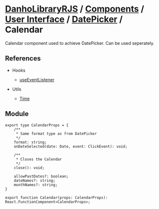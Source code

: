 # [DanhoLibraryRJS](../../README.md) / [Components](../index.md) / [User Interface](./index.md) / [DatePicker](./index.md) / Calendar
Calendar component used to achieve DatePicker. Can be used seperately.

## References
* Hooks
    * [useEventListener](../../../Hooks/Events/useEventListener.md)

* Utils
    * [Time](../../../Utils/Time.md)

## Module
```tsx
export type CalendarProps = {
    /**
     * Same format type as from DatePicker
     */
    format: string;
    onDateSelected(date: Date, event: ClickEvent): void;
    
    /**
     * Closes the Calendar
     */
    close(): void;

    allowPastDates?: boolean;
    dateNames?: string;
    monthNames?: string;
}

export function Calendar(props: CalendarProps): React.FunctionComponent<CalendarProps>;
```